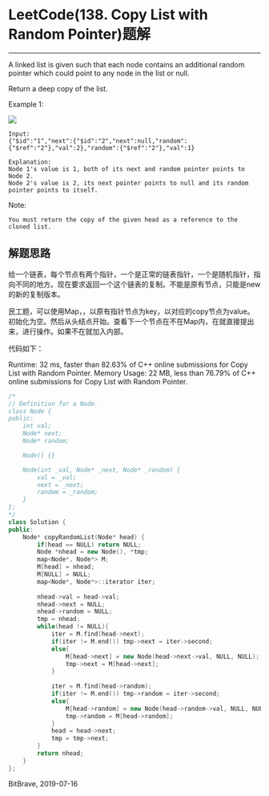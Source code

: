 # LeetCode(138. Copy List with Random Pointer)题解
------
A linked list is given such that each node contains an additional random pointer which could point to any node in the list or null.

Return a deep copy of the list.

Example 1:

![](https://discuss.leetcode.com/uploads/files/1470150906153-2yxeznm.png)

    Input:
    {"$id":"1","next":{"$id":"2","next":null,"random":{"$ref":"2"},"val":2},"random":{"$ref":"2"},"val":1}

    Explanation:
    Node 1's value is 1, both of its next and random pointer points to Node 2.
    Node 2's value is 2, its next pointer points to null and its random pointer points to itself.
    
Note:

    You must return the copy of the given head as a reference to the cloned list.

## 解题思路
给一个链表，每个节点有两个指针，一个是正常的链表指针，一个是随机指针，指向不同的地方。现在要求返回一个这个链表的复制。不能是原有节点，只能是new的新的复制版本。

民工题，可以使用Map，，以原有指针节点为key，以对应的copy节点为value。初始化为空。然后从头结点开始。查看下一个节点在不在Map内，在就直接提出来，进行操作。如果不在就加入内部。

代码如下：

Runtime: 32 ms, faster than 82.63% of C++ online submissions for Copy List with Random Pointer.
Memory Usage: 22 MB, less than 76.79% of C++ online submissions for Copy List with Random Pointer.

```c++
/*
// Definition for a Node.
class Node {
public:
    int val;
    Node* next;
    Node* random;

    Node() {}

    Node(int _val, Node* _next, Node* _random) {
        val = _val;
        next = _next;
        random = _random;
    }
};
*/
class Solution {
public:
    Node* copyRandomList(Node* head) {
        if(head == NULL) return NULL;
        Node *nhead = new Node(), *tmp;
        map<Node*, Node*> M;
        M[head] = nhead;
        M[NULL] = NULL;
        map<Node*, Node*>::iterator iter;  
        
        nhead->val = head->val;
        nhead->next = NULL;
        nhead->random = NULL;
        tmp = nhead;
        while(head != NULL){
            iter = M.find(head->next);
            if(iter != M.end()) tmp->next = iter->second;
            else{
                M[head->next] = new Node(head->next->val, NULL, NULL);
                tmp->next = M[head->next];
            }
            
            iter = M.find(head->random);
            if(iter != M.end()) tmp->random = iter->second;
            else{
                M[head->random] = new Node(head->random->val, NULL, NULL);
                tmp->random = M[head->random];
            }
            head = head->next;
            tmp = tmp->next;
        }
        return nhead;
    }
};
```

BitBrave, 2019-07-16